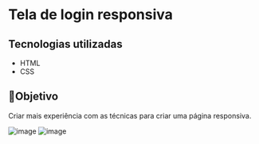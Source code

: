 <h1>Tela de login responsiva</h1>

<h2>Tecnologias utilizadas</h2>

<ul>
<li> HTML</li>
<li> CSS</li>
</ul>

<h2>🎯Objetivo</h2>

Criar mais experiência com as técnicas para criar uma página responsiva.



![image](https://user-images.githubusercontent.com/43080774/193376970-8fe28995-4bc2-4155-b5f6-857e65d2e18b.png)
![image](https://user-images.githubusercontent.com/43080774/193376938-785cc17d-a1ff-43c3-aee9-a5781f21f636.png)
